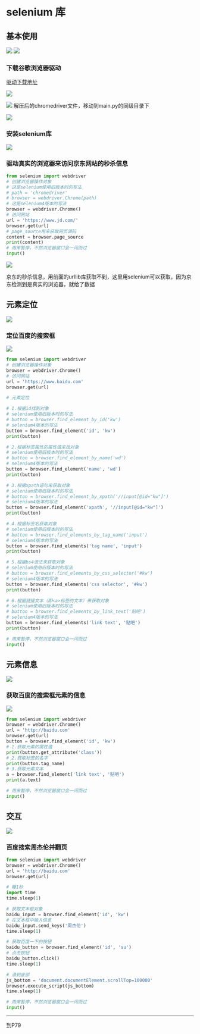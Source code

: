 # selenium 库

## 基本使用

![](resources/2023-06-19-23-00-01.png)
![](resources/2023-06-21-18-19-52.png)

### 下载谷歌浏览器驱动

[驱动下载地址](https://chromedriver.storage.googleapis.com/index.html)

![](resources/2023-06-21-18-39-04.png)

![](resources/2023-06-21-18-43-30.png)
解压后的chromedriver文件，移动到main.py的同级目录下

![](resources/2023-06-21-18-45-39.png)

### 安装selenium库

![](resources/2023-06-21-18-37-46.png)

### 驱动真实的浏览器来访问京东网站的秒杀信息

```py
from selenium import webdriver
# 创建浏览器操作对象
# 这是selenium使用旧版本时的写法
# path = 'chromedriver'
# browser = webdriver.Chrome(path)
# 这是selenium4版本的写法
browser = webdriver.Chrome()
# 访问网站
url = 'https://www.jd.com/'
browser.get(url)
# page_source用来获取网页源码
content = browser.page_source
print(content)
# 用来暂停，不然浏览器窗口会一闪而过
input()
```

![](resources/2023-06-21-19-04-14.png)

京东的秒杀信息，用前面的urllib库获取不到，这里用selenium可以获取，因为京东检测到是真实的浏览器，就给了数据

## 元素定位

![](resources/2023-06-21-19-07-01.png)

### 定位百度的搜索框

![](resources/2023-06-22-14-41-19.png)

```py
from selenium import webdriver
# 创建浏览器操作对象
browser = webdriver.Chrome()
# 访问网站
url = 'https://www.baidu.com'
browser.get(url)

# 元素定位

# 1.根据id找到对象
# selenium使用旧版本时的写法
# button = browser.find_element_by_id('kw')
# selenium4版本的写法
button = browser.find_element('id', 'kw')
print(button)

# 2.根据标签属性的属性值来找对象
# selenium使用旧版本时的写法
# button = browser.find_element_by_name('wd')
# selenium4版本的写法
button = browser.find_element('name', 'wd')
print(button)

# 3.根据xpath语句来获取对象
# selenium使用旧版本时的写法
# button = browser.find_element_by_xpath('//input[@id="kw"]')
# selenium4版本的写法
button = browser.find_element('xpath', '//input[@id="kw"]')
print(button)

# 4.根据标签名获取对象
# selenium使用旧版本时的写法
# button = browser.find_elements_by_tag_name('input')
# selenium4版本的写法
button = browser.find_elements('tag name', 'input')
print(button)

# 5.根据bs4语法来获取对象
# selenium使用旧版本时的写法
# button = browser.find_elements_by_css_selector('#kw')
# selenium4版本的写法
button = browser.find_elements('css selector', '#kw')
print(button)

# 6.根据链接文本（即<a>标签的文本）来获取对象
# selenium使用旧版本时的写法
# button = browser.find_elements_by_link_text('贴吧')
# selenium4版本的写法
button = browser.find_elements('link text', '贴吧')
print(button)

# 用来暂停，不然浏览器窗口会一闪而过
input()
```

## 元素信息

![](resources/2023-06-22-16-17-49.png)

### 获取百度的搜索框元素的信息

![](resources/2023-06-22-14-41-19.png)

```py
from selenium import webdriver
browser = webdriver.Chrome()
url = 'http://baidu.com'
browser.get(url)
button = browser.find_element('id', 'kw')
# 1.获取元素的属性值
print(button.get_attribute('class'))
# 2.获取标签的名字
print(button.tag_name)
# 3.获取元素文本
a = browser.find_element('link text', '贴吧')
print(a.text)

# 用来暂停，不然浏览器窗口会一闪而过
input()
```

## 交互

![](resources/2023-06-22-16-25-06.png)

### 百度搜索周杰伦并翻页

```py
from selenium import webdriver
browser = webdriver.Chrome()
url = 'http://baidu.com'
browser.get(url)

# 睡1秒
import time
time.sleep(1)

# 获取文本框对象
baidu_input = browser.find_element('id', 'kw')
# 在文本框中输入信息
baidu_input.send_keys('周杰伦')
time.sleep(1)

# 获取百度一下的按钮
baidu_button = browser.find_element('id', 'su')
# 点击按钮
baidu_button.click()
time.sleep(1)

# 滑到底部
js_bottom = 'document.documentElement.scrollTop=100000'
browser.execute_script(js_bottom)
time.sleep(1)

# 用来暂停，不然浏览器窗口会一闪而过
input()
```





---
到P79

